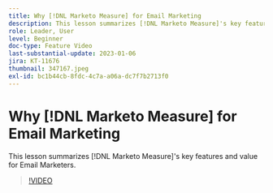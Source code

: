 ```yaml
---
title: Why [!DNL Marketo Measure] for Email Marketing
description: This lesson summarizes [!DNL Marketo Measure]'s key features and value for Email Marketers.
role: Leader, User
level: Beginner
doc-type: Feature Video
last-substantial-update: 2023-01-06
jira: KT-11676
thumbnail: 347167.jpeg
exl-id: bc1b44cb-8fdc-4c7a-a06a-dc7f7b2713f0
---
```

# Why [!DNL Marketo Measure] for Email Marketing

This lesson summarizes [!DNL Marketo Measure]'s key features and value for Email Marketers.

>[!VIDEO](https://video.tv.adobe.com/v/347167/?quality=12&learn=on)
